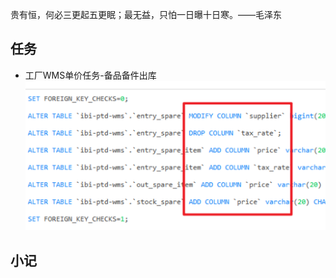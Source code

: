 贵有恒，何必三更起五更眠；最无益，只怕一日曝十日寒。——毛泽东
## 任务
* 工厂WMS单价任务-备品备件出库
![](img/f36b3e9ef880325895d8428a9b5d5613.png)

## 小记
